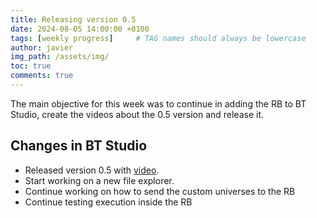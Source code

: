 ```yaml
---
title: Releasing version 0.5
date: 2024-08-05 14:00:00 +0100
tags: [weekly progress]     # TAG names should always be lowercase
author: javier
img_path: /assets/img/
toc: true
comments: true
---
```


The main objective for this week was to continue in adding the RB to BT Studio, create the videos about the 0.5 version and release it.

## Changes in BT Studio

- Released version 0.5 with [video](https://www.youtube.com/watch?v=eJNze1xCVi0).
- Start working on a new file explorer.
- Continue working on how to send the custom universes to the RB
- Continue testing execution inside the RB
